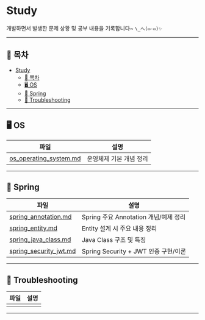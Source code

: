# Study

개발하면서 발생한 문제 상황 및 공부 내용을 기록합니다~  `\_へ(▭-▭)✨`

---
## 📑 목차

- [Study](#study)
  - [📑 목차](#-목차)
  - [🖥️ OS](#️-os)
  - [🌱 Spring](#-spring)
  - [🐞 Troubleshooting](#-troubleshooting)

---

## 🖥️ OS

| 파일 | 설명 |
| --- | --- |
| [os_operating_system.md](Study/OS/os_operating_system.md) | 운영체제 기본 개념 정리 |

---

## 🌱 Spring

| 파일 | 설명 |
| --- | --- |
| [spring_annotation.md](Study/Spring/spring_annotation.md) | Spring 주요 Annotation 개념/예제 정리 |
| [spring_entity.md](Study/Spring/spring_entity.md) | Entity 설계 시 주요 내용 정리 |
| [spring_java_class.md](Study/Spring/spring_java_class.md) | Java Class 구조 및 특징 |
| [spring_security_jwt.md](Study/Spring/spring_security_jwt.md) | Spring Security + JWT 인증 구현/이론 |

---

## 🐞 Troubleshooting

| 파일 | 설명 |
| --- | --- |
| | |

---


